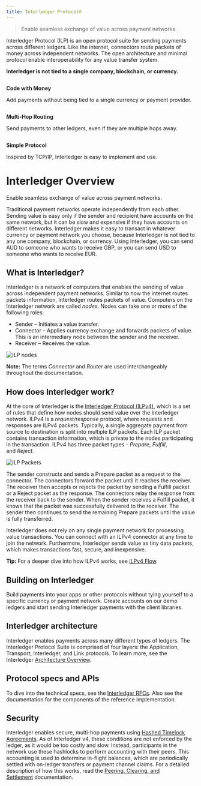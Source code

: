 ```yaml
---
title: Interledger Protocol®
---
```


> Enable seamless exchange of value across payment networks.

Interledger Protocol (ILP) is an open protocol suite for sending payments across different ledgers. Like the internet, connectors route packets of money across independent networks. The open architecture and minimal protocol enable interoperability for any value transfer system.

**Interledger is not tied to a single company, blockchain, or currency.**

<div class="overview-grid">
  <div class="overview-item">
    <img src="/developers/img/code.svg" alt="">
    <div>
      <p><strong>Code with Money</strong></p>
      <p>Add payments without being tied to a single currency or payment provider.</p>
    </div>
  </div>
  <div class="overview-item">
    <img src="/developers/img/routing.svg" alt="">
    <div>
      <p><strong>Multi-Hop Routing</strong></p>
      <p>Send payments to other ledgers, even if they are multiple hops away.</p>
    </div>
  </div>
  <div class="overview-item">
    <img src="/developers/img/protocol.svg" alt="">
    <div>
      <p><strong>Simple Protocol</strong></p>
      <p>Inspired by TCP/IP, Interledger is easy to implement and use.</p>
    </div>
  </div>
</div>

# Interledger Overview

Enable seamless exchange of value across payment networks.

Traditional payment networks operate independently from each other. Sending value is easy only if the sender and recipient have accounts on the same network, but it can be slow and expensive if they have accounts on different networks. Interledger makes it easy to transact in whatever currency or payment network you choose, because Interledger is not tied to any one company, blockchain, or currency. Using Interledger, you can send AUD to someone who wants to receive GBP, or you can send USD to someone who wants to receive EUR.

## What is Interledger?

Interledger is a network of computers that enables the sending of value across independent payment networks. Similar to how the internet routes packets information, Interledger routes packets of value. Computers on the Interledger network are called *nodes*. Nodes can take one or more of the following roles:

- Sender – Initiates a value transfer.
- Connector – Applies currency exchange and forwards packets of value. This is an intermediary node between the sender and the receiver.
- Receiver – Receives the value.

![ILP nodes](/developers/img/ilp-nodes-2.png)

**Note:** The terms *Connector* and *Router* are used interchangeably throughout the documentation.

## How does Interledger work?

At the core of Interledger is the [Interledger Protocol (ILPv4)](https://interledger.org/developers/rfcs/interledger-protocol/), which is a set of rules that define how nodes should send value over the Interledger network. ILPv4 is a *request/response* protocol, where requests and responses are ILPv4 packets. Typically, a single aggregate payment from source to destination is split into multiple ILP packets. Each ILP packet contains transaction information, which is private to the nodes participating in the transaction. ILPv4 has three packet types - *Prepare*, *Fulfill*, and *Reject*.

![ILP Packets](/developers/img/ilp-packets.png)

The sender constructs and sends a Prepare packet as a request to the connector. The connectors forward the packet until it reaches the receiver. The receiver then accepts or rejects the packet by sending a Fulfill packet or a Reject packet as the response. The connectors relay the response from the receiver back to the sender. When the sender receives a Fulfill packet, it knows that the packet was successfully delivered to the receiver. The sender then continues to send the remaining Prepare packets until the value is fully transferred.

Interledger does not rely on any single payment network for processing value transactions. You can connect with an ILPv4 connector at any time to join the network. Furthermore, Interledger sends value as tiny data packets, which makes transactions fast, secure, and inexpensive.

**Tip:** For a deeper dive into how ILPv4 works, see [ILPv4 Flow](https://interledger.org/developers/rfcs/interledger-protocol#prerequisites).

## Building on Interledger

Build payments into your apps or other protocols without tying yourself to a specific currency or payment network. Create accounts on our demo ledgers and start sending Interledger payments with the client libraries.

## Interledger architecture

Interledger enables payments across many different types of ledgers. The Interledger Protocol Suite is comprised of four layers: the Application, Transport, Interledger, and Link protocols. To learn more, see the Interledger [Architecture Overview](https://interledger.org/developers/rfcs/interledger-architecture).

## Protocol specs and APIs

To dive into the technical specs, see the [Interledger RFCs](https://github.com/interledger/rfcs). Also see the documentation for the components of the reference implementation.

## Security

Interledger enables secure, multi-hop payments using [Hashed Timelock Agreements](https://interledger.org/developers/rfcs/hashed-timelock-agreements). As of Interledger v4, these conditions are not enforced by the ledger, as it would be too costly and slow. Instead, participants in the network use these hashlocks to perform accounting with their peers. This accounting is used to determine in-flight balances, which are periodically settled with on-ledger transfers or payment channel claims. For a detailed description of how this works, read the [Peering, Clearing, and Settlement](https://interledger.org/developers/rfcs/peering-clearing-settling/) documentation.
